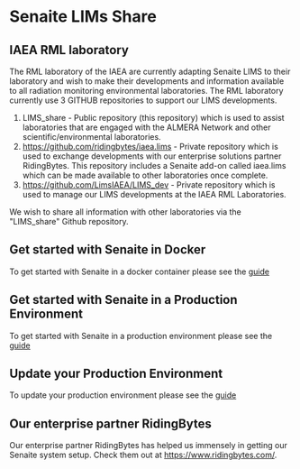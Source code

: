 # Senaite LIMs Share
## IAEA RML laboratory 
The RML laboratory of the IAEA are currently adapting Senaite LIMS to their laboratory and wish to make their developments and information available to all radiation monitoring environmental laboratories. The RML laboratory currently use 3 GITHUB repositories to support our LIMS developments. 

1)	LIMS_share - Public repository (this repository) which is used to assist laboratories that are engaged with the ALMERA Network and other scientific/environmental laboratories.
2)	https://github.com/ridingbytes/iaea.lims - Private repository which is used to exchange developments with our enterprise solutions partner RidingBytes. This repository includes a Senaite add-on called iaea.lims which can be made available to other laboratories once complete. 
3)	https://github.com/LimsIAEA/LIMS_dev - Private repository which is used to manage our LIMS developments at the IAEA RML Laboratories.

We wish to share all information with other laboratories via the "LIMS_share" Github repository. 

## Get started with Senaite in Docker 
To get started with Senaite in a docker container please see the [guide](https://github.com/RML-IAEA/LIMS_share/tree/main/Docker)

## Get started with Senaite in a Production Environment 
To get started with Senaite in a production environment please see the [guide](https://github.com/RML-IAEA/LIMS_share/blob/main/InstallGuideProduction/SLE-12-SP5/SENAITE-SLES-VM.org)

## Update your Production Environment 
To update your production environment please see the [guide](https://github.com/RML-IAEA/LIMS_share/tree/main/UpdateGuideProduction/SLE-12-SP5)

## Our enterprise partner RidingBytes
Our enterprise partner RidingBytes has helped us immensely in getting our Senaite system setup. Check them out at https://www.ridingbytes.com/.
